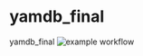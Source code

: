 # yamdb_final
yamdb_final
![example workflow](https://github.com/<OWNER>/<REPOSITORY>/actions/workflows/yamdb_workflow.yml/badge.svg)